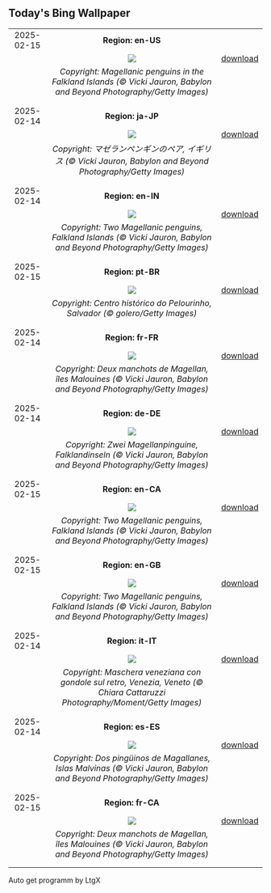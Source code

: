 ## Today's Bing Wallpaper
|      |      |      |
| :----: | :----: | :----: |
|2025-02-15|**Region: en-US**||
||![](https://www.bing.com/th?id=OHR.PenguinLove_EN-US7515315710_UHD.jpg&pid=hp&w=1152&h=648&rs=1&c=4)| [download](https://www.bing.com/th?id=OHR.PenguinLove_EN-US7515315710_UHD.jpg)|
||*Copyright: Magellanic penguins in the Falkland Islands (© Vicki Jauron, Babylon and Beyond Photography/Getty Images)*
||
|||
|2025-02-14|**Region: ja-JP**||
||![](https://www.bing.com/th?id=OHR.PenguinLove_JA-JP3730970592_UHD.jpg&pid=hp&w=1152&h=648&rs=1&c=4)| [download](https://www.bing.com/th?id=OHR.PenguinLove_JA-JP3730970592_UHD.jpg)|
||*Copyright: マゼランペンギンのペア, イギリス (© Vicki Jauron, Babylon and Beyond Photography/Getty Images)*
||
|||
|2025-02-14|**Region: en-IN**||
||![](https://www.bing.com/th?id=OHR.PenguinLove_EN-IN9647996808_UHD.jpg&pid=hp&w=1152&h=648&rs=1&c=4)| [download](https://www.bing.com/th?id=OHR.PenguinLove_EN-IN9647996808_UHD.jpg)|
||*Copyright: Two Magellanic penguins, Falkland Islands (© Vicki Jauron, Babylon and Beyond Photography/Getty Images)*
||
|||
|2025-02-15|**Region: pt-BR**||
||![](https://www.bing.com/th?id=OHR.PelourinhoSalvador_PT-BR8001944563_UHD.jpg&pid=hp&w=1152&h=648&rs=1&c=4)| [download](https://www.bing.com/th?id=OHR.PelourinhoSalvador_PT-BR8001944563_UHD.jpg)|
||*Copyright: Centro histórico do Pelourinho, Salvador (© golero/Getty Images)*
||
|||
|2025-02-14|**Region: fr-FR**||
||![](https://www.bing.com/th?id=OHR.PenguinLove_FR-FR7793534409_UHD.jpg&pid=hp&w=1152&h=648&rs=1&c=4)| [download](https://www.bing.com/th?id=OHR.PenguinLove_FR-FR7793534409_UHD.jpg)|
||*Copyright: Deux manchots de Magellan, îles Malouines (© Vicki Jauron, Babylon and Beyond Photography/Getty Images)*
||
|||
|2025-02-14|**Region: de-DE**||
||![](https://www.bing.com/th?id=OHR.PenguinLove_DE-DE2328190080_UHD.jpg&pid=hp&w=1152&h=648&rs=1&c=4)| [download](https://www.bing.com/th?id=OHR.PenguinLove_DE-DE2328190080_UHD.jpg)|
||*Copyright: Zwei Magellanpinguine, Falklandinseln (© Vicki Jauron, Babylon and Beyond Photography/Getty Images)*
||
|||
|2025-02-15|**Region: en-CA**||
||![](https://www.bing.com/th?id=OHR.PenguinLove_EN-CA0448805956_UHD.jpg&pid=hp&w=1152&h=648&rs=1&c=4)| [download](https://www.bing.com/th?id=OHR.PenguinLove_EN-CA0448805956_UHD.jpg)|
||*Copyright: Two Magellanic penguins, Falkland Islands (© Vicki Jauron, Babylon and Beyond Photography/Getty Images)*
||
|||
|2025-02-15|**Region: en-GB**||
||![](https://www.bing.com/th?id=OHR.PenguinLove_EN-GB6356684660_UHD.jpg&pid=hp&w=1152&h=648&rs=1&c=4)| [download](https://www.bing.com/th?id=OHR.PenguinLove_EN-GB6356684660_UHD.jpg)|
||*Copyright: Two Magellanic penguins, Falkland Islands (© Vicki Jauron, Babylon and Beyond Photography/Getty Images)*
||
|||
|2025-02-14|**Region: it-IT**||
||![](https://www.bing.com/th?id=OHR.TypicalVenetianRedGold_IT-IT4023171951_UHD.jpg&pid=hp&w=1152&h=648&rs=1&c=4)| [download](https://www.bing.com/th?id=OHR.TypicalVenetianRedGold_IT-IT4023171951_UHD.jpg)|
||*Copyright: Maschera veneziana con gondole sul retro, Venezia, Veneto (© Chiara Cattaruzzi Photography/Moment/Getty Images)*
||
|||
|2025-02-14|**Region: es-ES**||
||![](https://www.bing.com/th?id=OHR.PenguinLove_ES-ES9960991342_UHD.jpg&pid=hp&w=1152&h=648&rs=1&c=4)| [download](https://www.bing.com/th?id=OHR.PenguinLove_ES-ES9960991342_UHD.jpg)|
||*Copyright: Dos pingüinos de Magallanes, Islas Malvinas (© Vicki Jauron, Babylon and Beyond Photography/Getty Images)*
||
|||
|2025-02-15|**Region: fr-CA**||
||![](https://www.bing.com/th?id=OHR.PenguinLove_FR-CA6502160876_UHD.jpg&pid=hp&w=1152&h=648&rs=1&c=4)| [download](https://www.bing.com/th?id=OHR.PenguinLove_FR-CA6502160876_UHD.jpg)|
||*Copyright: Deux manchots de Magellan, îles Malouines (© Vicki Jauron, Babylon and Beyond Photography/Getty Images)*
||
|||

Auto get programm by LtgX
